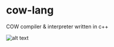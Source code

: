 # cow-lang

COW compiler & interpreter written in c++

![alt text]([https://media.discordapp.net/attachments/751511097462358106/1116539976721629256/image.png](https://cdn.discordapp.com/attachments/1157773210050367610/1387761254181109760/image-28.png?ex=685e84e2&is=685d3362&hm=e33967ff051b6b50bef57dc19050a03735eb12a81f1929eb63a72c0bfa707247&))

